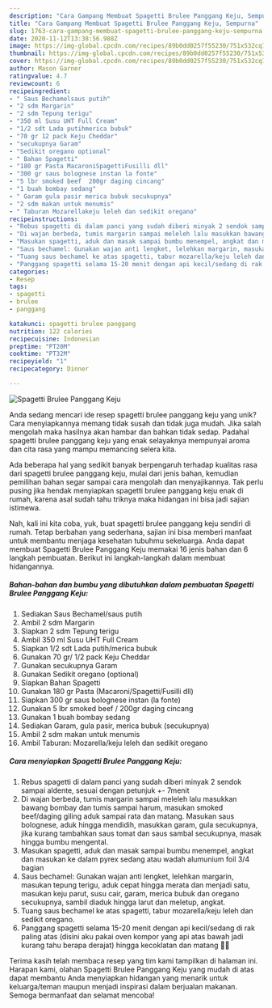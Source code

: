 ```yaml
---
description: "Cara Gampang Membuat Spagetti Brulee Panggang Keju, Sempurna"
title: "Cara Gampang Membuat Spagetti Brulee Panggang Keju, Sempurna"
slug: 1763-cara-gampang-membuat-spagetti-brulee-panggang-keju-sempurna
date: 2020-11-12T13:38:56.988Z
image: https://img-global.cpcdn.com/recipes/89b0dd0257f55230/751x532cq70/spagetti-brulee-panggang-keju-foto-resep-utama.jpg
thumbnail: https://img-global.cpcdn.com/recipes/89b0dd0257f55230/751x532cq70/spagetti-brulee-panggang-keju-foto-resep-utama.jpg
cover: https://img-global.cpcdn.com/recipes/89b0dd0257f55230/751x532cq70/spagetti-brulee-panggang-keju-foto-resep-utama.jpg
author: Mason Garner
ratingvalue: 4.7
reviewcount: 6
recipeingredient:
- " Saus Bechamelsaus putih"
- "2 sdm Margarin"
- "2 sdm Tepung terigu"
- "350 ml Susu UHT Full Cream"
- "1/2 sdt Lada putihmerica bubuk"
- "70 gr 12 pack Keju Cheddar"
- "secukupnya Garam"
- "Sedikit oregano optional"
- " Bahan Spagetti"
- "180 gr Pasta MacaroniSpagettiFusilli dll"
- "300 gr saus bolognese instan la fonte"
- "5 lbr smoked beef  200gr daging cincang"
- "1 buah bombay sedang"
- " Garam gula pasir merica bubuk secukupnya"
- "2 sdm makan untuk menumis"
- " Taburan Mozarellakeju leleh dan sedikit oregano"
recipeinstructions:
- "Rebus spagetti di dalam panci yang sudah diberi minyak 2 sendok sampai aldente, sesuai dengan petunjuk +- 7menit"
- "Di wajan berbeda, tumis margarin sampai meleleh lalu masukkan bawang bombay dan tumis sampai harum, masukan smoked beef/daging giling aduk sampai rata dan matang. Masukan saus bolognese, aduk hingga mendidih, masukkan garam, gula secukupnya, jika kurang tambahkan saus tomat dan saus sambal secukupnya, masak hingga bumbu mengental."
- "Masukan spagetti, aduk dan masak sampai bumbu menempel, angkat dan masukan ke dalam pyrex sedang atau wadah alumunium foil 3/4 bagian"
- "Saus bechamel: Gunakan wajan anti lengket, lelehkan margarin, masukan tepung terigu, aduk cepat hingga merata dan menjadi satu, masukan keju parut, susu cair, garam, merica bubuk dan oregano secukupnya, sambil diaduk hingga larut dan meletup, angkat."
- "Tuang saus bechamel ke atas spagetti, tabur mozarella/keju leleh dan sedikit oregano."
- "Panggang spagetti selama 15-20 menit dengan api kecil/sedang di rak paling atas (disini aku pakai oven kompor yang api atas bawah jadi kurang tahu berapa derajat) hingga kecoklatan dan matang 👌🏻"
categories:
- Resep
tags:
- spagetti
- brulee
- panggang

katakunci: spagetti brulee panggang 
nutrition: 122 calories
recipecuisine: Indonesian
preptime: "PT20M"
cooktime: "PT32M"
recipeyield: "1"
recipecategory: Dinner

---
```



![Spagetti Brulee Panggang Keju](https://img-global.cpcdn.com/recipes/89b0dd0257f55230/751x532cq70/spagetti-brulee-panggang-keju-foto-resep-utama.jpg)

Anda sedang mencari ide resep spagetti brulee panggang keju yang unik? Cara menyiapkannya memang tidak susah dan tidak juga mudah. Jika salah mengolah maka hasilnya akan hambar dan bahkan tidak sedap. Padahal spagetti brulee panggang keju yang enak selayaknya mempunyai aroma dan cita rasa yang mampu memancing selera kita.



Ada beberapa hal yang sedikit banyak berpengaruh terhadap kualitas rasa dari spagetti brulee panggang keju, mulai dari jenis bahan, kemudian pemilihan bahan segar sampai cara mengolah dan menyajikannya. Tak perlu pusing jika hendak menyiapkan spagetti brulee panggang keju enak di rumah, karena asal sudah tahu triknya maka hidangan ini bisa jadi sajian istimewa.


Nah, kali ini kita coba, yuk, buat spagetti brulee panggang keju sendiri di rumah. Tetap berbahan yang sederhana, sajian ini bisa memberi manfaat untuk membantu menjaga kesehatan tubuhmu sekeluarga. Anda dapat membuat Spagetti Brulee Panggang Keju memakai 16 jenis bahan dan 6 langkah pembuatan. Berikut ini langkah-langkah dalam membuat hidangannya.

<!--inarticleads1-->

##### Bahan-bahan dan bumbu yang dibutuhkan dalam pembuatan Spagetti Brulee Panggang Keju:

1. Sediakan  Saus Bechamel/saus putih
1. Ambil 2 sdm Margarin
1. Siapkan 2 sdm Tepung terigu
1. Ambil 350 ml Susu UHT Full Cream
1. Siapkan 1/2 sdt Lada putih/merica bubuk
1. Gunakan 70 gr/ 1/2 pack Keju Cheddar
1. Gunakan secukupnya Garam
1. Gunakan Sedikit oregano (optional)
1. Siapkan  Bahan Spagetti
1. Gunakan 180 gr Pasta (Macaroni/Spagetti/Fusilli dll)
1. Siapkan 300 gr saus bolognese instan (la fonte)
1. Gunakan 5 lbr smoked beef / 200gr daging cincang
1. Gunakan 1 buah bombay sedang
1. Sediakan  Garam, gula pasir, merica bubuk (secukupnya)
1. Ambil 2 sdm makan untuk menumis
1. Ambil  Taburan: Mozarella/keju leleh dan sedikit oregano




<!--inarticleads2-->

##### Cara menyiapkan Spagetti Brulee Panggang Keju:

1. Rebus spagetti di dalam panci yang sudah diberi minyak 2 sendok sampai aldente, sesuai dengan petunjuk +- 7menit
1. Di wajan berbeda, tumis margarin sampai meleleh lalu masukkan bawang bombay dan tumis sampai harum, masukan smoked beef/daging giling aduk sampai rata dan matang. Masukan saus bolognese, aduk hingga mendidih, masukkan garam, gula secukupnya, jika kurang tambahkan saus tomat dan saus sambal secukupnya, masak hingga bumbu mengental.
1. Masukan spagetti, aduk dan masak sampai bumbu menempel, angkat dan masukan ke dalam pyrex sedang atau wadah alumunium foil 3/4 bagian
1. Saus bechamel: Gunakan wajan anti lengket, lelehkan margarin, masukan tepung terigu, aduk cepat hingga merata dan menjadi satu, masukan keju parut, susu cair, garam, merica bubuk dan oregano secukupnya, sambil diaduk hingga larut dan meletup, angkat.
1. Tuang saus bechamel ke atas spagetti, tabur mozarella/keju leleh dan sedikit oregano.
1. Panggang spagetti selama 15-20 menit dengan api kecil/sedang di rak paling atas (disini aku pakai oven kompor yang api atas bawah jadi kurang tahu berapa derajat) hingga kecoklatan dan matang 👌🏻




Terima kasih telah membaca resep yang tim kami tampilkan di halaman ini. Harapan kami, olahan Spagetti Brulee Panggang Keju yang mudah di atas dapat membantu Anda menyiapkan hidangan yang menarik untuk keluarga/teman maupun menjadi inspirasi dalam berjualan makanan. Semoga bermanfaat dan selamat mencoba!
